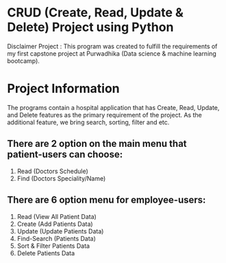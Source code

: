 # **CRUD (Create, Read, Update & Delete) Project using Python**
Disclaimer Project : This program was created to fulfill the requirements of my first capstone project at Purwadhika (Data science & machine learning bootcamp).

# **Project Information**
The programs contain a hospital application that has Create, Read, Update, and Delete features as the primary requirement of the project. As the additional feature, we bring search, sorting, filter and etc. 

## There are 2 option on the main menu that patient-users can choose:
1. Read (Doctors Schedule)
2. Find (Doctors Speciality/Name)

## There are 6 option menu for employee-users:
1. Read (View All Patient Data)
2. Create (Add Patients Data)
3. Update (Update Patients  Data)
4. Find-Search (Patients Data)
5. Sort & Filter Patients Data
6. Delete Patients Data
